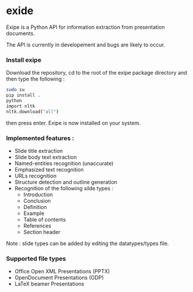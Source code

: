 # exide

Exipe is a Python API for information extraction from presentation documents.

The API is currently in developement and bugs are likely to occur.

### Install exipe
Download the repository, cd to the root of the exipe package directory and then type the following : 
```bash
sudo su
pip install .
python
import nltk
nltk.download("all")
```
then press enter. 
Exipe is now installed on your system.

### Implemented features : 
* Slide title extraction
* Slide body text extraction
* Named-entities recognition (unaccurate)
* Emphasized text recognition
* URLs recognition
* Structure detection and outline generation
* Recognition of the following silde types : 
  * Introduction 
  * Conclusion
  * Definition 
  * Example
  * Table of contents
  * References
  * Section header
 
Note : slide types can be added by editing the datatypes/types file.

### Supported file types
* Office Open XML Presentations (PPTX)
* OpenDocument Presentations (ODP)
* LaTeX beamer Presentations

